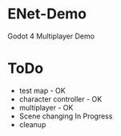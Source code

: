 # ENet-Demo
Godot 4 Multiplayer Demo

# ToDo
 - test map - OK
 - character controller - OK
 - multiplayer - OK
 - Scene changing In Progress
 - cleanup
